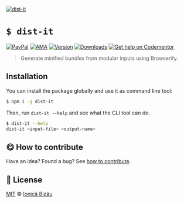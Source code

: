 
[![dist-it](http://i.imgur.com/e7FiCip.png)](#)

# `$ dist-it`

 [![PayPal](https://img.shields.io/badge/%24-paypal-f39c12.svg)][paypal-donations] [![AMA](https://img.shields.io/badge/ask%20me-anything-1abc9c.svg)](https://github.com/IonicaBizau/ama) [![Version](https://img.shields.io/npm/v/dist-it.svg)](https://www.npmjs.com/package/dist-it) [![Downloads](https://img.shields.io/npm/dt/dist-it.svg)](https://www.npmjs.com/package/dist-it) [![Get help on Codementor](https://cdn.codementor.io/badges/get_help_github.svg)](https://www.codementor.io/johnnyb?utm_source=github&utm_medium=button&utm_term=johnnyb&utm_campaign=github)

> Generate minified bundles from modular inputs using Browserify.

## Installation

You can install the package globally and use it as command line tool:

```sh
$ npm i -g dist-it
```

Then, run `dist-it --help` and see what the CLI tool can do.

```sh
$ dist-it --help
dist-it <input-file> <output-name>
```

## :yum: How to contribute
Have an idea? Found a bug? See [how to contribute][contributing].


## :scroll: License

[MIT][license] © [Ionică Bizău][website]

[paypal-donations]: https://www.paypal.com/cgi-bin/webscr?cmd=_s-xclick&hosted_button_id=RVXDDLKKLQRJW
[donate-now]: http://i.imgur.com/6cMbHOC.png

[license]: http://showalicense.com/?fullname=Ionic%C4%83%20Biz%C4%83u%20%3Cbizauionica%40gmail.com%3E%20(http%3A%2F%2Fionicabizau.net)&year=2015#license-mit
[website]: http://ionicabizau.net
[contributing]: /CONTRIBUTING.md
[docs]: /DOCUMENTATION.md

